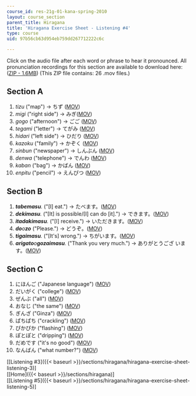 ```yaml
---
course_id: res-21g-01-kana-spring-2010
layout: course_section
parent_title: Hiragana
title: 'Hiragana Exercise Sheet - Listening #4'
type: course
uid: 97b56cb63d954eb759dd267712222c6c

---
```


Click on the audio file after each word or phrase to hear it pronounced. All pronunciation recordings for this section are available to download here: ([ZIP - 1.6MB](/coursemedia/res-21g-01-kana-spring-2010/96a8bce0ac86a236526d87a49fcdb869_ex4.zip)) (This ZIP file contains: 26 .mov files.)

Section A
---------

1.  _tizu_ ("map") → ちず ([MOV](http://www.archive.org/download/MITRES21F.01S10_HIRAGANA_EXERCISES/4a1.mov))
2.  _migi_ ("right side") → みぎ([MOV](http://www.archive.org/download/MITRES21F.01S10_HIRAGANA_EXERCISES/4a2.mov))
3.  _gogo_ ("afternoon") → ごご ([MOV](http://www.archive.org/download/MITRES21F.01S10_HIRAGANA_EXERCISES/4a3.mov))
4.  _tegami_ ("letter") → てがみ ([MOV](http://www.archive.org/download/MITRES21F.01S10_HIRAGANA_EXERCISES/4a4.mov))
5.  _hidari_ ("left side") → ひだり ([MOV](http://www.archive.org/download/MITRES21F.01S10_HIRAGANA_EXERCISES/4a5.mov))
6.  _kazoku_ ("family") → かぞく ([MOV](http://www.archive.org/download/MITRES21F.01S10_HIRAGANA_EXERCISES/4a6.mov))
7.  _sinbun_ ("newspaper") → しんぶん ([MOV](http://www.archive.org/download/MITRES21F.01S10_HIRAGANA_EXERCISES/4a7.mov))
8.  _denwa_ ("telephone") → でんわ ([MOV](http://www.archive.org/download/MITRES21F.01S10_HIRAGANA_EXERCISES/4a8.mov))
9.  _kaban_ ("bag") → かばん ([MOV](http://www.archive.org/download/MITRES21F.01S10_HIRAGANA_EXERCISES/4a9.mov))
10.  _enpitu_ ("pencil") → えんぴつ ([MOV](http://www.archive.org/download/MITRES21F.01S10_HIRAGANA_EXERCISES/4a10.mov))

Section B
---------

1.  _**tabemasu**._ ("\[I\] eat.") → たべます。([MOV](http://www.archive.org/download/MITRES21F.01S10_HIRAGANA_EXERCISES/4b1.mov))
2.  _**dekimasu**._ ("\[It\] is possible/\[I\] can do \[it\].") → できます。([MOV](http://www.archive.org/download/MITRES21F.01S10_HIRAGANA_EXERCISES/4b2.mov))
3.  _**itadakimasu**._ ("\[I\] receive.") → いただきます。([MOV](http://www.archive.org/download/MITRES21F.01S10_HIRAGANA_EXERCISES/4b3.mov))
4.  _**do**o**zo**_ ("Please.") → どうぞ。([MOV](http://www.archive.org/download/MITRES21F.01S10_HIRAGANA_EXERCISES/4b4.mov))
5.  _**tigaimasu**._ ("\[It's\] wrong.") → ちがいます。([MOV](http://www.archive.org/download/MITRES21F.01S10_HIRAGANA_EXERCISES/4b5.mov))
6.  _**arigato**o**gozaimasu**._ ("Thank you very much.") → ありがとうござ います。([MOV](http://www.archive.org/download/MITRES21F.01S10_HIRAGANA_EXERCISES/4b6.mov))

Section C
---------

1.  にほんご ("Japanese language") ([MOV](http://www.archive.org/download/MITRES21F.01S10_HIRAGANA_EXERCISES/4c1.mov))
2.  だいがく ("college") ([MOV](http://www.archive.org/download/MITRES21F.01S10_HIRAGANA_EXERCISES/4c2.mov))
3.  ぜんぶ ("all") ([MOV](http://www.archive.org/download/MITRES21F.01S10_HIRAGANA_EXERCISES/4c3.mov))
4.  おなじ ("the same") ([MOV](http://www.archive.org/download/MITRES21F.01S10_HIRAGANA_EXERCISES/4c4.mov))
5.  ぎんざ ("Ginza") ([MOV](http://www.archive.org/download/MITRES21F.01S10_HIRAGANA_EXERCISES/4c5.mov))
6.  ぱちぱち ("crackling") ([MOV](http://www.archive.org/download/MITRES21F.01S10_HIRAGANA_EXERCISES/4c6.mov))
7.  ぴかぴか ("flashing") ([MOV](http://www.archive.org/download/MITRES21F.01S10_HIRAGANA_EXERCISES/4c7.mov))
8.  ぽとぽと ("dripping") ([MOV](http://www.archive.org/download/MITRES21F.01S10_HIRAGANA_EXERCISES/4c8.mov))
9.  だめです ("it's no good") ([MOV](http://www.archive.org/download/MITRES21F.01S10_HIRAGANA_EXERCISES/4c9.mov))
10.  なんばん ("what number?") ([MOV](http://www.archive.org/download/MITRES21F.01S10_HIRAGANA_EXERCISES/4c10.mov))

  
\[[Listening #3]({{< baseurl >}}/sections/hiragana/hiragana-exercise-sheet-listening-3)\]  
\[[Home]({{< baseurl >}}/sections/hiragana)\]  
\[[Listening #5]({{< baseurl >}}/sections/hiragana/hiragana-exercise-sheet-listening-5)\]